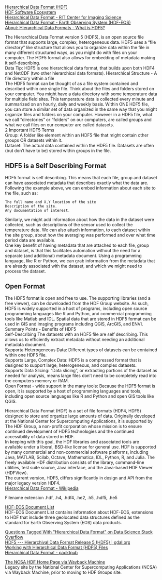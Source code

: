 

[Hierarchical Data Format (HDF)](https://eosweb.larc.nasa.gov/HBDOCS/hdf.html)  
[HDF Software Ecosystem](https://www.hdfgroup.org/software-ecosystem/)  
[Hierarchical Data Format - RIT Center for Imaging Science](https://www.cis.rit.edu/class/simg726/lectures/HDF/HDF_Lecture.pdf)  
[Hierarchical Data Format - Earth Observing System (HDF-EOS)](http://nsidc.org/data/hdfeos/index.html)  
[About: Hierarchical Data Formats - What is HDF5?](http://neondataskills.org/HDF5/About)  

The Hierarchical Data Format version 5 (HDF5), is an open source file format that supports large, complex, heterogeneous data. HDF5 uses a “file directory” like structure that allows you to organize data within the file in many different structured ways, as you might do with files on your computer. The HDF5 format also allows for embedding of metadata making it self-describing.  
Data Tip: HDF5 is one hierarchical data format, that builds upon both HDF4 and NetCDF (two other hierarchical data formats).
Hierarchical Structure - A file directory within a file  
The HDF5 format can be thought of as a file system contained and described within one single file. Think about the files and folders stored on your computer. You might have a data directory with some temperature data for multiple field sites. This temperature data is collected every minute and summarized on an hourly, daily and weekly basis. Within ONE HDF5 file, you can store a similar set of data organized in the same way that you might organize files and folders on your computer. However in a HDF5 file, what we call “directories” or “folders” on our computers, are called groups and what we call files on our computer are called datasets.  
2 Important HDF5 Terms  
    Group: A folder like element within an HDF5 file that might contain other groups OR datasets within it.  
    Dataset: The actual data contained within the HDF5 file. Datasets are often (but don’t have to be) stored within groups in the file.  

## HDF5 is a Self Describing Format  
HDF5 format is self describing. This means that each file, group and dataset can have associated metadata that describes exactly what the data are.   Following the example above, we can embed information about each site to the file, such as:  

    The full name and X,Y location of the site  
    Description of the site.  
    Any documentation of interest.  

Similarly, we might add information about how the data in the dataset were collected, such as descriptions of the sensor used to collect the temperature data. We can also attach information, to each dataset within the site group, about how the averaging was performed and over what time period data are available.  
One key benefit of having metadata that are attached to each file, group and dataset, is that this facilitates automation without the need for a separate (and additional) metadata document. Using a programming language, like R or Python, we can grab information from the metadata that are already associated with the dataset, and which we might need to process the dataset.  
## Open Format  
The HDF5 format is open and free to use. The supporting libraries (and a free viewer), can be downloaded from the HDF Group website. As such, HDF5 is widely supported in a host of programs, including open source programming languages like R and Python, and commercial programming tools like Matlab and IDL. Spatial data that are stored in HDF5 format can be used in GIS and imaging programs including QGIS, ArcGIS, and ENVI.
Summary Points - Benefits of HDF5  
    Self-Describing The datasets with an HDF5 file are self describing. This allows us to efficiently extract metadata without needing an additional metadata document.  
    Supporta Heterogeneous Data: Different types of datasets can be contained within one HDF5 file.  
    Supports Large, Complex Data: HDF5 is a compressed format that is designed to support large, heterogeneous, and complex datasets.  
    Supports Data Slicing: “Data slicing”, or extracting portions of the dataset as needed for analysis, means large files don’t need to be completely read into the computers memory or RAM.  
    Open Format - wide support in the many tools: Because the HDF5 format is open, it is supported by a host of programming languages and tools, including open source languages like R and Python and open GIS tools like QGIS.  

Hierarchical Data Format (HDF) is a set of file formats (HDF4, HDF5) designed to store and organize large amounts of data. Originally developed at the National Center for Supercomputing Applications, it is supported by The HDF Group, a non-profit corporation whose mission is to ensure continued development of HDF5 technologies and the continued accessibility of data stored in HDF.  
In keeping with this goal, the HDF libraries and associated tools are available under a liberal, BSD-like license for general use. HDF is supported by many commercial and non-commercial software platforms, including Java, MATLAB, Scilab, Octave, Mathematica, IDL, Python, R, and Julia. The freely available HDF distribution consists of the library, command-line utilities, test suite source, Java interface, and the Java-based HDF Viewer (HDFView).  
The current version, HDF5, differs significantly in design and API from the major legacy version HDF4.  
[Hierarchical Data Format - Wikipedia](https://en.wikipedia.org/wiki/Hierarchical_Data_Format)  

Filename extension 	.hdf, .h4, .hdf4, .he2, .h5, .hdf5, .he5



[HDF-EOS Document List](http://edhs1.gsfc.nasa.gov/cgi-bin2/texis/webinator/search?query=hdf-eos)  
HDF-EOS Document List contains information about HDF-EOS, extensions to HDF that include three geolocated data structures defined as the standard for Earth Observing System (EOS) data products.  

[Questions Tagged With "Hierarchical Data Format" on Data Science Stack Overflow](http://datascience.stackexchange.com/questions/tagged/hierarchical-data-format)  
[HDF5 --- Hierarchival Data Format Release 5 (HDF5) &#124; gdal.org](http://www.gdal.org/frmt_hdf5.html)  
[Working with Hierarchical Data Format (HDF5) Files ](http://matlab.izmiran.ru/help/techdoc/matlab_prog/ch_imp41.html)  
[Hierarchical Data Format - packtpub](https://www.packtpub.com/books/content/hierarchical-data-format)  

[The NCSA HDF Home Page via Wayback Machine](http://web.archive.org/web/20060113192359/http://hdf.ncsa.uiuc.edu/)  
Legacy site by the National Center for Supercomputing Applications (NCSA) via Wayback Machine, prior to moving to HDF Groups site.  



